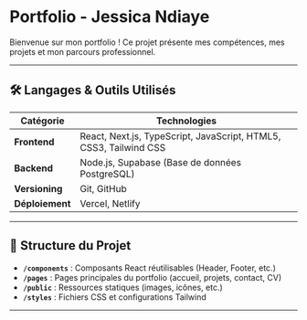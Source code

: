 # Portfolio - Jessica Ndiaye

Bienvenue sur mon portfolio ! Ce projet présente mes compétences, mes projets et mon parcours professionnel.

---

## 🛠 Langages & Outils Utilisés

| Catégorie       | Technologies                                                                 |
|-----------------|------------------------------------------------------------------------------|
| **Frontend**    | React, Next.js, TypeScript, JavaScript, HTML5, CSS3, Tailwind CSS            |
| **Backend**     | Node.js, Supabase (Base de données PostgreSQL)                               |
| **Versioning**  | Git, GitHub                                                                 |
| **Déploiement** | Vercel, Netlify                                                             |

---

## 📂 Structure du Projet

- **`/components`** : Composants React réutilisables (Header, Footer, etc.)
- **`/pages`** : Pages principales du portfolio (accueil, projets, contact, CV)
- **`/public`** : Ressources statiques (images, icônes, etc.)
- **`/styles`** : Fichiers CSS et configurations Tailwind

---

